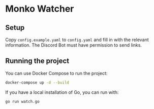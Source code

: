 # Monko Watcher

## Setup
Copy `config.example.yaml` to `config.yaml` and fill in with the relevant information. The Discord Bot must have permission to send links.

## Running the project

You can use Docker Compose to run the project:

```sh
docker-compose up -d --build
```

If you have a local installation of Go, you can run with:
```sh
go run watch.go
```
